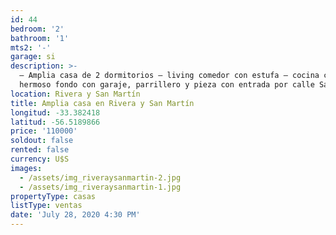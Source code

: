 ```yaml
---
id: 44
bedroom: '2'
bathroom: '1'
mts2: '-'
garage: si
description: >-
  – Amplia casa de 2 dormitorios – living comedor con estufa – cocina comedor –
  hermoso fondo con garaje, parrillero y pieza con entrada por calle San Martín
location: Rivera y San Martín
title: Amplia casa en Rivera y San Martín
longitud: -33.382418
latitud: -56.5189866
price: '110000'
soldout: false
rented: false
currency: U$S
images:
  - /assets/img_riveraysanmartin-2.jpg
  - /assets/img_riveraysanmartin-1.jpg
propertyType: casas
listType: ventas
date: 'July 28, 2020 4:30 PM'
---
```


